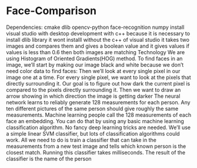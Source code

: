 # Face-Comparison
Dependencies: cmake dlib opencv-python face-recognition numpy  install visual studio with desktop development with c++ because it is necessary to install dlib library it wont installl without the c++ of visual studio it takes two images and compares them and gives a boolean value and it gives values if values is less than 0.6 then both images are matching  Technology We are using Histogram of Oriented Gradients(HOG) method. To find faces in an image, we’ll start by making our image black and white because we don’t need color data to find faces: Then we’ll look at every single pixel in our image one at a time. For every single pixel, we want to look at the pixels that directly surrounding it. Our goal is to figure out how dark the current pixel is compared to the pixels directly surrounding it. Then we want to draw an arrow showing in which direction the image is getting darker The neural network learns to reliably generate 128 measurements for each person. Any ten different pictures of the same person should give roughly the same measurements. Machine learning people call the 128 measurements of each face an embedding. You can do that by using any basic machine learning classification algorithm. No fancy deep learning tricks are needed. We’ll use a simple linear SVM classifier, but lots of classification algorithms could work. All we need to do is train a classifier that can take in the measurements from a new test image and tells which known person is the closest match. Running this classifier takes milliseconds. The result of the classifier is the name of the person
